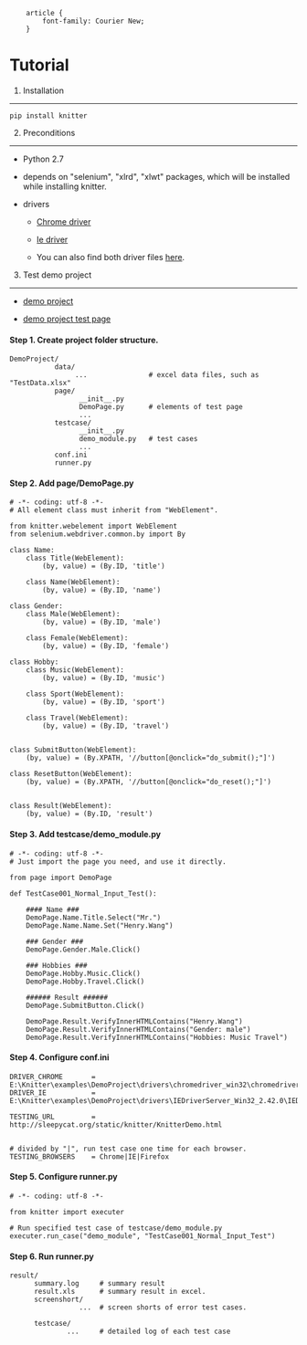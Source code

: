 

        article {
            font-family: Courier New;
        }
 

Tutorial
=======================================================================

1. Installation
-----------------------------------------------------------------------

    pip install knitter


2. Preconditions
-----------------------------------------------------------------------

+ Python 2.7

+ depends on "selenium", "xlrd", "xlwt" packages, which will be installed while installing knitter.

+ drivers

    - [Chrome driver](http://chromedriver.storage.googleapis.com/index.html)

    - [Ie driver](http://selenium-release.storage.googleapis.com/index.html)

    - You can also find both driver files [here](https://github.com/hww712/Knitter/tree/master/examples/DemoProject/drivers).



3. Test demo project
-----------------------------------------------------------------------

+ [demo project](https://github.com/hww712/Knitter/tree/master/examples/DemoProject)

+ [demo project test page](http://sleepycat.org/static/knitter/KnitterDemo.html)


#### Step 1. Create project folder structure.


    DemoProject/
               data/
                    ...               # excel data files, such as "TestData.xlsx"
               page/
                     __init__.py
                     DemoPage.py      # elements of test page
                     ...
               testcase/
                     __init__.py
                     demo_module.py   # test cases
                     ...
               conf.ini
               runner.py


#### Step 2. Add page/DemoPage.py


    # -*- coding: utf-8 -*-
    # All element class must inherit from "WebElement".

    from knitter.webelement import WebElement
    from selenium.webdriver.common.by import By
    
    class Name:
        class Title(WebElement):
            (by, value) = (By.ID, 'title')
        
        class Name(WebElement):
            (by, value) = (By.ID, 'name')
    
    class Gender:
        class Male(WebElement):
            (by, value) = (By.ID, 'male')
        
        class Female(WebElement):
            (by, value) = (By.ID, 'female')
    
    class Hobby:
        class Music(WebElement):
            (by, value) = (By.ID, 'music')
        
        class Sport(WebElement):
            (by, value) = (By.ID, 'sport')
        
        class Travel(WebElement):
            (by, value) = (By.ID, 'travel')
    
    
    class SubmitButton(WebElement):
        (by, value) = (By.XPATH, '//button[@onclick="do_submit();"]')
    
    class ResetButton(WebElement):
        (by, value) = (By.XPATH, '//button[@onclick="do_reset();"]')
    
    
    class Result(WebElement):
        (by, value) = (By.ID, 'result')




#### Step 3. Add testcase/demo_module.py


    # -*- coding: utf-8 -*-
    # Just import the page you need, and use it directly.

    from page import DemoPage

    def TestCase001_Normal_Input_Test():

        #### Name ###
        DemoPage.Name.Title.Select("Mr.")
        DemoPage.Name.Name.Set("Henry.Wang")

        ### Gender ###
        DemoPage.Gender.Male.Click()

        ### Hobbies ###
        DemoPage.Hobby.Music.Click()
        DemoPage.Hobby.Travel.Click()

        ###### Result ######
        DemoPage.SubmitButton.Click()

        DemoPage.Result.VerifyInnerHTMLContains("Henry.Wang")
        DemoPage.Result.VerifyInnerHTMLContains("Gender: male")
        DemoPage.Result.VerifyInnerHTMLContains("Hobbies: Music Travel")




#### Step 4. Configure conf.ini
    
    DRIVER_CHROME       = E:\Knitter\examples\DemoProject\drivers\chromedriver_win32\chromedriver.exe
    DRIVER_IE           = E:\Knitter\examples\DemoProject\drivers\IEDriverServer_Win32_2.42.0\IEDriverServer.exe
    
    TESTING_URL         = http://sleepycat.org/static/knitter/KnitterDemo.html
    
    
    # divided by "|", run test case one time for each browser.
    TESTING_BROWSERS    = Chrome|IE|Firefox

    



#### Step 5. Configure runner.py

    # -*- coding: utf-8 -*-
    
    from knitter import executer

    # Run specified test case of testcase/demo_module.py
    executer.run_case("demo_module", "TestCase001_Normal_Input_Test") 




#### Step 6. Run runner.py

    result/
          summary.log     # summary result
          result.xls      # summary result in excel.
          screenshort/
                     ...  # screen shorts of error test cases.
        
          testcase/
                  ...     # detailed log of each test case
    




